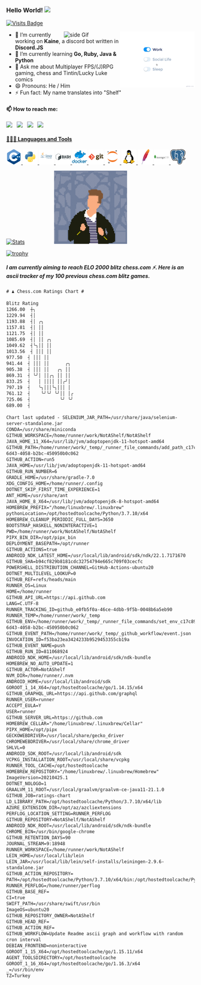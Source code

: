   ### Hello World!  <img src="https://github.comnotashelf/notashelf/blob/master/assets/Hi.gif" width="29px">
  [![Visits Badge](https://badges.pufler.dev/visits/notashelf/notashelf)](https://badges.pufler.dev/visits/notashelf/notashelf)
  
<img src="https://github.com/notashelf/notashelf/blob/master/assets/life_balance.gif" alt="side Image" align="right" width="200" height="auto" />
<a href="https://ko-fi.com/notashelf"> <img src="https://media3.giphy.com/media/ZEB6yFbLnhyQf7g3hn/giphy.gif" alt="side Gif" align="right" width="150" height="auto"/> </a>
  
  - 🔭 I’m currently working on **Kaine**, a discord bot written in **Discord.JS**
  - 🌱 I’m currently learning **Go, Ruby, Java & Python**
  - 💬 Ask me about Multiplayer FPS/(J)RPG gaming, chess and Tintin/Lucky Luke comics
  - 😄 Pronouns: He / Him
  - ⚡ Fun fact: My name translates into "Shelf"
  
  #### 📫 How to reach me:
  
  [<img src="https://upload.wikimedia.org/wikipedia/commons/8/83/Steam_icon_logo.svg" width="3.5%"/>](https://steamcommunity.com/id/notashelf/)  &nbsp; [<img src="https://github.com/notashelf/notashelfblob/master/assets/discord-round.svg" width="3.5%"/>](https://discord.com/channels/@me/833286326912417852)  &nbsp; [<img src="https://img.icons8.com/color/48/000000/twitter.png" width="3.5%"/>](https://twitter.com/notashelf)  &nbsp; <a href="mailto:notashelf@gmail.com"> <img src="https://img.icons8.com/fluent/48/000000/gmail.png" width="3.5%"/>
  
  #### 👨🏻‍💻 Languages and Tools <br />
  <code><img height="40" src="https://raw.githubusercontent.com/github/explore/80688e429a7d4ef2fca1e82350fe8e3517d3494d/topics/cpp/cpp.png"></code>
  <code><img height="40" src="https://raw.githubusercontent.com/github/explore/80688e429a7d4ef2fca1e82350fe8e3517d3494d/topics/python/python.png"></code>
  <code><img height="40" src="https://raw.githubusercontent.com/github/explore/80688e429a7d4ef2fca1e82350fe8e3517d3494d/topics/java/java.png"></code>
  <code><img height="40" src="https://raw.githubusercontent.com/github/explore/80688e429a7d4ef2fca1e82350fe8e3517d3494d/topics/bash/bash.png"></code>
  <code><img height="40" src="https://raw.githubusercontent.com/github/explore/80688e429a7d4ef2fca1e82350fe8e3517d3494d/topics/docker/docker.png"></code>
  <code><img height="40" src="https://raw.githubusercontent.com/github/explore/80688e429a7d4ef2fca1e82350fe8e3517d3494d/topics/git/git.png"></code>
  <code><img height="40" src="https://raw.githubusercontent.com/github/explore/80688e429a7d4ef2fca1e82350fe8e3517d3494d/topics/jupyter-notebook/jupyter-notebook.png"></code>
  <code><img height="40" src="https://raw.githubusercontent.com/github/explore/80688e429a7d4ef2fca1e82350fe8e3517d3494d/topics/linux/linux.png"></code>
  <code><img height="40" src="https://raw.githubusercontent.com/github/explore/80688e429a7d4ef2fca1e82350fe8e3517d3494d/topics/maven/maven.png"></code>
  <code><img height="40" src="https://raw.githubusercontent.com/github/explore/80688e429a7d4ef2fca1e82350fe8e3517d3494d/topics/mongodb/mongodb.png"></code>
  <code><img height="40" src="https://raw.githubusercontent.com/github/explore/80688e429a7d4ef2fca1e82350fe8e3517d3494d/topics/postgresql/postgresql.png"></code>
  
  [![Stats](https://github-readme-stats.vercel.app/api?username=notashelf&show_icons=true&theme=radical)](https://github-readme-stats.vercel.app/api?username=snotashelf&show_icons=true&theme=radical)&nbsp; &nbsp; &nbsp; &nbsp; &nbsp; &nbsp; &nbsp; &nbsp; &nbsp; &nbsp; <img src="https://github.com/notashelf/notashelf/blob/master/assets/rick.gif" width="195">
  
  [![trophy](https://github-profile-trophy.vercel.app/?username=notashelf&theme=juicyfresh&no-frame=true&row=1&&margin-w=20&no-bg=true)](https://github-profile-trophy.vercel.app/?username=notashelf&theme=juicyfresh&no-frame=true&row=1&&margin-w=20&no-bg=true)
  
  ##### I am currently aiming to reach ELO 2000 blitz  chess.com ⚡. Here is an ascii tracker of my 100 previous chess.com blitz games.
  
  ```
  # ♟︎ Chess.com Ratings Chart #
  
  Blitz Rating
 1266.00  ┼╮
 1229.94  ┤│
 1193.88  ┤│ ╭╮
 1157.81  ┤│ ││
 1121.75  ┤│ ││
 1085.69  ┤│ ││ ╭╮
 1049.62  ┤╰╮││ ││
 1013.56  ┤ │││ ││
  977.50  ┤ │││ ││
  941.44  ┤ │││ ││      ╭╮
  905.38  ┤ │││ ││   ╭╮ ││
  869.31  ┤ ╰╯│ ││╭╮ ││ ││
  833.25  ┤   │ ││││ ││╭╯│
  797.19  ┤   ╰╮│││╰╮│││ │
  761.12  ┤    ╰╯╰╯ ╰╯││ │╭
  725.06  ┤           ╰╯ ╰╯
  689.00  ┤

Chart last updated - SELENIUM_JAR_PATH=/usr/share/java/selenium-server-standalone.jar
CONDA=/usr/share/miniconda
GITHUB_WORKSPACE=/home/runner/work/NotAShelf/NotAShelf
JAVA_HOME_11_X64=/usr/lib/jvm/adoptopenjdk-11-hotspot-amd64
GITHUB_PATH=/home/runner/work/_temp/_runner_file_commands/add_path_c17c8908-6d43-4058-b2bc-450950b0c062
GITHUB_ACTION=run5
JAVA_HOME=/usr/lib/jvm/adoptopenjdk-11-hotspot-amd64
GITHUB_RUN_NUMBER=6
GRADLE_HOME=/usr/share/gradle-7.0
XDG_CONFIG_HOME=/home/runner/.config
DOTNET_SKIP_FIRST_TIME_EXPERIENCE=1
ANT_HOME=/usr/share/ant
JAVA_HOME_8_X64=/usr/lib/jvm/adoptopenjdk-8-hotspot-amd64
HOMEBREW_PREFIX="/home/linuxbrew/.linuxbrew"
pythonLocation=/opt/hostedtoolcache/Python/3.7.10/x64
HOMEBREW_CLEANUP_PERIODIC_FULL_DAYS=3650
BOOTSTRAP_HASKELL_NONINTERACTIVE=1
PWD=/home/runner/work/NotAShelf/NotAShelf
PIPX_BIN_DIR=/opt/pipx_bin
DEPLOYMENT_BASEPATH=/opt/runner
GITHUB_ACTIONS=true
ANDROID_NDK_LATEST_HOME=/usr/local/lib/android/sdk/ndk/22.1.7171670
GITHUB_SHA=b94cf829b8181cdc32754794e665c709f03cecfc
POWERSHELL_DISTRIBUTION_CHANNEL=GitHub-Actions-ubuntu20
DOTNET_MULTILEVEL_LOOKUP=0
GITHUB_REF=refs/heads/main
RUNNER_OS=Linux
HOME=/home/runner
GITHUB_API_URL=https://api.github.com
LANG=C.UTF-8
RUNNER_TRACKING_ID=github_e0fb5f0a-46ce-4dbb-9f5b-0048b6a5eb90
RUNNER_TEMP=/home/runner/work/_temp
GITHUB_ENV=/home/runner/work/_temp/_runner_file_commands/set_env_c17c8908-6d43-4058-b2bc-450950b0c062
GITHUB_EVENT_PATH=/home/runner/work/_temp/_github_workflow/event.json
INVOCATION_ID=f53ba23ea3424233b9529453355cb19a
GITHUB_EVENT_NAME=push
GITHUB_RUN_ID=811068924
ANDROID_NDK_HOME=/usr/local/lib/android/sdk/ndk-bundle
HOMEBREW_NO_AUTO_UPDATE=1
GITHUB_ACTOR=NotAShelf
NVM_DIR=/home/runner/.nvm
ANDROID_HOME=/usr/local/lib/android/sdk
GOROOT_1_14_X64=/opt/hostedtoolcache/go/1.14.15/x64
GITHUB_GRAPHQL_URL=https://api.github.com/graphql
RUNNER_USER=runner
ACCEPT_EULA=Y
USER=runner
GITHUB_SERVER_URL=https://github.com
HOMEBREW_CELLAR="/home/linuxbrew/.linuxbrew/Cellar"
PIPX_HOME=/opt/pipx
GECKOWEBDRIVER=/usr/local/share/gecko_driver
CHROMEWEBDRIVER=/usr/local/share/chrome_driver
SHLVL=0
ANDROID_SDK_ROOT=/usr/local/lib/android/sdk
VCPKG_INSTALLATION_ROOT=/usr/local/share/vcpkg
RUNNER_TOOL_CACHE=/opt/hostedtoolcache
HOMEBREW_REPOSITORY="/home/linuxbrew/.linuxbrew/Homebrew"
ImageVersion=20210425.1
DOTNET_NOLOGO=1
GRAALVM_11_ROOT=/usr/local/graalvm/graalvm-ce-java11-21.1.0
GITHUB_JOB=ratings-chart
LD_LIBRARY_PATH=/opt/hostedtoolcache/Python/3.7.10/x64/lib
AZURE_EXTENSION_DIR=/opt/az/azcliextensions
PERFLOG_LOCATION_SETTING=RUNNER_PERFLOG
GITHUB_REPOSITORY=NotAShelf/NotAShelf
ANDROID_NDK_ROOT=/usr/local/lib/android/sdk/ndk-bundle
CHROME_BIN=/usr/bin/google-chrome
GITHUB_RETENTION_DAYS=90
JOURNAL_STREAM=9:18948
RUNNER_WORKSPACE=/home/runner/work/NotAShelf
LEIN_HOME=/usr/local/lib/lein
LEIN_JAR=/usr/local/lib/lein/self-installs/leiningen-2.9.6-standalone.jar
GITHUB_ACTION_REPOSITORY=
PATH=/opt/hostedtoolcache/Python/3.7.10/x64/bin:/opt/hostedtoolcache/Python/3.7.10/x64:/home/linuxbrew/.linuxbrew/bin:/home/linuxbrew/.linuxbrew/sbin:/home/runner/.local/bin:/opt/pipx_bin:/usr/share/rust/.cargo/bin:/home/runner/.config/composer/vendor/bin:/usr/local/.ghcup/bin:/home/runner/.dotnet/tools:/snap/bin:/usr/local/sbin:/usr/local/bin:/usr/sbin:/usr/bin:/sbin:/bin:/usr/games:/usr/local/games:/snap/bin
RUNNER_PERFLOG=/home/runner/perflog
GITHUB_BASE_REF=
CI=true
SWIFT_PATH=/usr/share/swift/usr/bin
ImageOS=ubuntu20
GITHUB_REPOSITORY_OWNER=NotAShelf
GITHUB_HEAD_REF=
GITHUB_ACTION_REF=
GITHUB_WORKFLOW=Update Readme ascii graph and workflow with random cron interval
DEBIAN_FRONTEND=noninteractive
GOROOT_1_15_X64=/opt/hostedtoolcache/go/1.15.11/x64
AGENT_TOOLSDIRECTORY=/opt/hostedtoolcache
GOROOT_1_16_X64=/opt/hostedtoolcache/go/1.16.3/x64
_=/usr/bin/env
TZ=Turkey  
  ```
  
